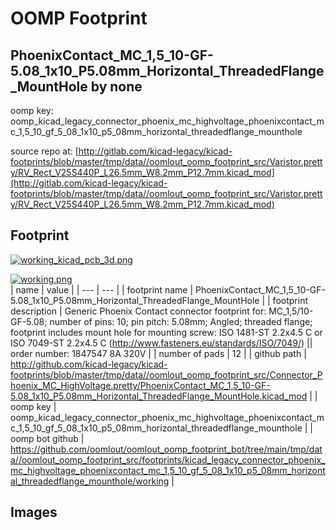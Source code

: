 # OOMP Footprint  
## PhoenixContact_MC_1,5_10-GF-5.08_1x10_P5.08mm_Horizontal_ThreadedFlange_MountHole  by none  
  
oomp key: oomp_kicad_legacy_connector_phoenix_mc_highvoltage_phoenixcontact_mc_1,5_10_gf_5_08_1x10_p5_08mm_horizontal_threadedflange_mounthole  
  
source repo at: [http://gitlab.com/kicad-legacy/kicad-footprints/blob/master/tmp/data//oomlout_oomp_footprint_src/Varistor.pretty/RV_Rect_V25S440P_L26.5mm_W8.2mm_P12.7mm.kicad_mod](http://gitlab.com/kicad-legacy/kicad-footprints/blob/master/tmp/data//oomlout_oomp_footprint_src/Varistor.pretty/RV_Rect_V25S440P_L26.5mm_W8.2mm_P12.7mm.kicad_mod)  
## Footprint  
  
[![working_kicad_pcb_3d.png](working_kicad_pcb_3d_600.png)](working_kicad_pcb_3d.png)  
  
[![working.png](working_600.png)](working.png)  
| name | value | 
| --- | --- | 
| footprint name | PhoenixContact_MC_1,5_10-GF-5.08_1x10_P5.08mm_Horizontal_ThreadedFlange_MountHole | 
| footprint description | Generic Phoenix Contact connector footprint for: MC_1,5/10-GF-5.08; number of pins: 10; pin pitch: 5.08mm; Angled; threaded flange; footprint includes mount hole for mounting screw: ISO 1481-ST 2.2x4.5 C or ISO 7049-ST 2.2x4.5 C (http://www.fasteners.eu/standards/ISO/7049/) || order number: 1847547 8A 320V | 
| number of pads | 12 | 
| github path | http://github.com/kicad-legacy/kicad-footprints/blob/master/tmp/data//oomlout_oomp_footprint_src/Connector_Phoenix_MC_HighVoltage.pretty/PhoenixContact_MC_1,5_10-GF-5.08_1x10_P5.08mm_Horizontal_ThreadedFlange_MountHole.kicad_mod | 
| oomp key | oomp_kicad_legacy_connector_phoenix_mc_highvoltage_phoenixcontact_mc_1,5_10_gf_5_08_1x10_p5_08mm_horizontal_threadedflange_mounthole | 
| oomp bot github | https://github.com/oomlout/oomlout_oomp_footprint_bot/tree/main/tmp/data//oomlout_oomp_footprint_src/footprints/kicad_legacy_connector_phoenix_mc_highvoltage_phoenixcontact_mc_1,5_10_gf_5_08_1x10_p5_08mm_horizontal_threadedflange_mounthole/working | 
## Images  
